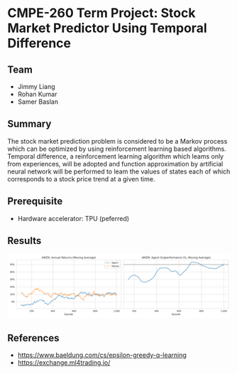 # CMPE-260 Term Project: Stock Market Predictor Using Temporal Difference

## Team
* Jimmy Liang
* Rohan Kumar
* Samer Baslan

## Summary 
The stock market prediction problem is considered to be a Markov process which can be optimized by using reinforcement learning based algorithms. Temporal difference, a reinforcement learning algorithm which leams only from experiences, will be adopted and function approximation by artificial neural network will be performed to leam the values of states each of which corresponds to a stock price trend at a given time.

## Prerequisite
* Hardware accelerator: TPU (peferred)

## Results
![AMZN](https://github.com/jimmyland22/CMPE260/blob/main/results/AMZN_performance.png)

## References
* https://www.baeldung.com/cs/epsilon-greedy-q-learning
* https://exchange.ml4trading.io/